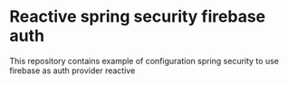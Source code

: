 # Reactive spring security firebase auth
This repository contains example of configuration spring security to use firebase as auth provider reactive